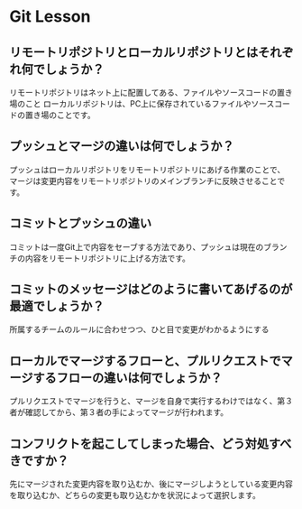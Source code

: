 # Git Lesson

## リモートリポジトリとローカルリポジトリとはそれぞれ何でしょうか？
リモートリポジトリはネット上に配置してある、ファイルやソースコードの置き場のこと
ローカルリポジトリは、PC上に保存されているファイルやソースコードの置き場のことです。



## プッシュとマージの違いは何でしょうか？
プッシュはローカルリポジトリをリモートリポジトリにあげる作業のことで、
マージは変更内容をリモートリポジトリのメインブランチに反映させることです。



## コミットとプッシュの違い
コミットは一度Git上で内容をセーブする方法であり、プッシュは現在のブランチの内容をリモートリポジトリに上げる方法です。



## コミットのメッセージはどのように書いてあげるのが最適でしょうか？
所属するチームのルールに合わせつつ、ひと目で変更がわかるようにする



## ローカルでマージするフローと、プルリクエストでマージするフローの違いは何でしょうか？
プルリクエストでマージを行うと、マージを自身で実行するわけではなく、第３者が確認してから、第３者の手によってマージが行われます。



## コンフリクトを起こしてしまった場合、どう対処すべきですか？
先にマージされた変更内容を取り込むか、後にマージしようとしている変更内容を取り込むか、どちらの変更も取り込むかを状況によって選択します。

